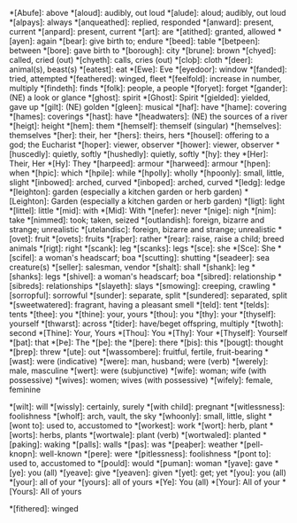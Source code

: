 <!--
Only add to this file abbreviations that only have one meaning.

Keep it in alphabetical order so that there are no duplicates.
-->

*[Abufe]: above
*[aloud]: audibly, out loud
*[alude]: aloud; audibly, out loud
*[alƿays]: always
*[anqueathed]: replied, responded
*[anward]: present, current
*[anƿard]: present, current
*[art]: are
*[atithed]: granted, allowed
*[ayen]: again
*[bear]: give birth to; endure
*[beed]: table
*[betƿeen]: between
*[bore]: gave birth to
*[borough]: city
*[brune]: brown
*[chyed]: called, cried (out)
*[chyeth]: calls, cries (out)
*[cloþ]: cloth
*[deer]: animal(s), beast(s)
*[eatest]: eat
*[Ewe]: Eve
*[eyedoor]: window
*[fanded]: tried, attempted
*[feathered]: winged, fleet
*[feelfold]: increase in number, multiply
*[findeth]: finds
*[folk]: people, a people
*[foryet]: forget
*[gander]: (NE) a look or glance
*[ghost]: spirit
*[Ghost]: Spirit
*[gielded]: yielded, gave up
*[gilt]: (NE) golden
*[gleen]: musical
*[haf]: have
*[hame]: covering
*[hames]: coverings
*[hast]: have
*[headwaters]: (NE) the sources of a river
*[heigt]: height
*[hem]: them
*[hemself]: themself (singular)
*[hemselves]: themselves
*[her]: their, her
*[hers]: theirs, hers
*[housel]: offering to a god; the Eucharist
*[hoƿer]: viewer, observer
*[hower]: viewer, observer
*[huscedly]: quietly, softly
*[hushedly]: quietly, softly
*[hy]: they
*[Her]: Their, Her
*[Hy]: They
*[harƿeed]: armour
*[harweed]: armour
*[hƿen]: when
*[hƿic]: which
*[hƿile]: while
*[hƿolly]: wholly
*[hƿoonly]: small, little, slight
*[inbowed]: arched, curved
*[inboƿed]: arched, curved
*[ledg]: ledge
*[leighton]: garden (especially a kitchen garden or herb garden)
*[Leighton]: Garden (especially a kitchen garden or herb garden)
*[ligt]: light
*[littel]: little
*[mid]: with
*[Mid]: With
*[nefer]: never
*[nige]: nigh
*[nim]: take
*[nimmed]: took; taken, seized
*[outlandish]: foreign, bizarre and strange; unrealistic
*[utelandisc]: foreign, bizarre and strange; unrealistic
*[ovet]: fruit
*[ovets]: fruits
*[raþer]: rather
*[rear]: raise, raise a child; breed animals
*[rigt]: right
*[scank]: leg
*[scanks]: legs
*[sce]: she
*[Sce]: She
*[scifel]: a woman's headscarf; boa
*[scutting]: shutting
*[seadeer]: sea creature(s)
*[seller]: salesman, vendor
*[shalt]: shall
*[shank]: leg
*[shanks]: legs
*[shivel]: a woman's headscarf; boa
*[sibred]: relationship
*[sibreds]: relationships
*[slayeth]: slays
*[smowing]: creeping, crawling
*[sorroƿful]: sorrowful
*[sunder]: separate, split
*[sundered]: separated, split
*[sweetwatered]: fragrant, having a pleasant smell
*[teld]: tent
*[telds]: tents
*[thee]: you
*[thine]: your, yours
*[thou]: you
*[thy]: your
*[thyself]: yourself
*[thwarst]: across
*[tider]: have/beget offspring, multiply
*[twoth]: second
*[Thine]: Your, Yours
*[Thou]: You
*[Thy]: Your
*[Thyself]: Yourself
*[þat]: that
*[Þe]: The
*[þe]: the
*[þere]: there
*[þis]: this
*[þougt]: thought
*[þreƿ]: threw
*[ute]: out
*[wassombere]: fruitful, fertile, fruit-bearing
*[wast]: were (indicative)
*[were]: man, husband; were (verb)
*[werely]: male, masculine
*[wert]: were (subjunctive)
*[wife]: woman; wife (with possessive)
*[wives]: women; wives (with possessive)
*[wifely]: female, feminine
<!-- *[willest]: will | Archaic -->
*[wilt]: will
*[wissly]: certainly, surely
*[with child]: pregnant
*[witlessness]: foolishness
*[wholf]: arch, vault, the sky
*[whoonly]: small, little, slight
*[wont to]: used to, accustomed to
*[workest]: work
*[wort]: herb, plant
*[worts]: herbs, plants
*[wortwale]: plant (verb)
*[wortwaled]: planted
*[ƿaking]: waking
*[ƿalls]: walls
*[ƿas]: was
*[ƿeaþer]: weather
*[ƿell-knoƿn]: well-known
*[ƿere]: were
*[ƿitlessness]: foolishness
*[ƿont to]: used to, accustomed to
*[ƿould]: would
*[ƿuman]: woman
*[yave]: gave
*[ye]: you (all)
*[yeave]: give
*[yeaven]: given
*[yet]: get; yet
*[you]: you (all)
*[your]: all of your
*[yours]: all of yours
*[Ye]: You (all)
*[Your]: All of your
*[Yours]: All of yours

<!-- Uncertain below -->
*[fithered]: winged
<!-- *[going by]: according to | Use 'abiding by'-->
<!-- *[shapeless]: formless -->
